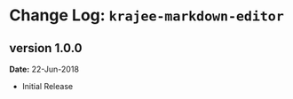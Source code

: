 Change Log: `krajee-markdown-editor`
====================================

## version 1.0.0

**Date:** 22-Jun-2018

- Initial Release
